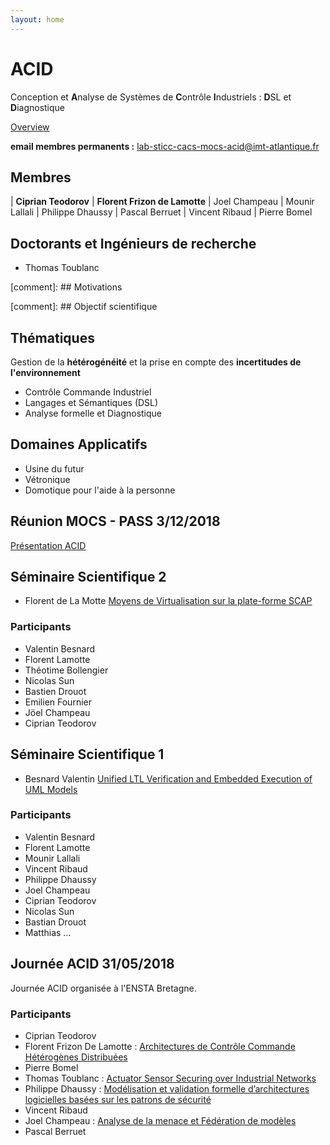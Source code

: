 ```yaml
---
layout: home
---
```


<h1>ACID</h1>

Conception et **A**nalyse de Systèmes de **C**ontrôle **I**ndustriels : **D**SL et **D**iagnostique

[Overview](Verification-MOCS_180531.pptx)

 **email membres permanents :** [lab-sticc-cacs-mocs-acid@imt-atlantique.fr](lab-sticc-cacs-mocs-acid@imt-atlantique.fr)

## Membres

| **Ciprian Teodorov** | **Florent Frizon de Lamotte**
| Joel Champeau | Mounir Lallali
| Philippe Dhaussy | Pascal Berruet
| Vincent Ribaud | Pierre Bomel

## Doctorants et Ingénieurs de recherche

- Thomas Toublanc


[comment]: ## Motivations

[comment]: ## Objectif scientifique

## Thématiques

Gestion de la **hétérogénéité** et la prise en compte des **incertitudes de l'environnement**

- Contrôle Commande Industriel
- Langages et Sémantiques (DSL)
- Analyse formelle et Diagnostique

## Domaines Applicatifs

- Usine du futur
- Vétronique
- Domotique pour l'aide à la personne

## Réunion MOCS - PASS 3/12/2018

[Présentation ACID](/assets/MOCS_ACID_181202.pptx)

## Séminaire Scientifique 2

- Florent de La Motte [Moyens de Virtualisation sur la
plate-forme SCAP](/assets/Scientific_Seminar___ACID_MoyensVirtualisationSCAP.pdf)

### Participants

- Valentin Besnard
- Florent Lamotte
- Théotime Bollengier
- Nicolas Sun
- Bastien Drouot
- Emilien Fournier
- Jöel Champeau
- Ciprian Teodorov
  
## Séminaire Scientifique 1

- Besnard Valentin [Unified LTL Verification and Embedded Execution of UML Models](/assets/Scientific_Seminar___ACID_ValentinBesnard.pdf)

### Participants

- Valentin Besnard
- Florent Lamotte
- Mounir Lallali
- Vincent Ribaud
- Philippe Dhaussy
- Joel Champeau
- Ciprian Teodorov
- Nicolas Sun
- Bastian Drouot
- Matthias ...

## Journée ACID 31/05/2018

Journée ACID organisée à l'ENSTA Bretagne.

### Participants

- Ciprian Teodorov
- Florent Frizon De Lamotte : [Architectures de Contrôle Commande Hétérogènes Distribuées](ensta_180531/PresentationACID_20180531_FdL.pdf)
- Pierre Bomel
- Thomas Toublanc : [Actuator Sensor Securing over Industrial Networks](ensta_180531/pres_Syleps_04-06-2018.pdf)
- Philippe Dhaussy : [Modélisation et validation formelle d’architectures logicielles basées sur les patrons de sécurité](ensta_180531/valid_ArchiSecu_ACID_14juin18.pdf)
- Vincent Ribaud
- Joel Champeau : [Analyse de la menace et Fédération de modèles](ensta_180531/FederationOfFederation-13-06-18.pptx)
- Pascal Berruet
